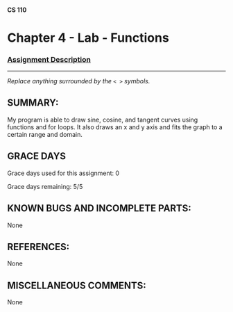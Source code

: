 #### CS 110
# Chapter 4 - Lab - Functions

### [Assignment Description](https://docs.google.com/document/d/1V20D_upUX4MO8YmskKlRB25Yu2pCEv3-h8z4EAfrSno/edit?usp=sharing)

***

_Replace anything surrounded by the `< >` symbols._

## SUMMARY:
 My program is able to draw sine, cosine, and tangent curves using functions and for loops. It also draws an x and y axis and fits the graph to a certain range and domain.

## GRACE DAYS
Grace days used for this assignment: 0

Grace days remaining: 5/5

## KNOWN BUGS AND INCOMPLETE PARTS:
None

## REFERENCES:
None

## MISCELLANEOUS COMMENTS:
None